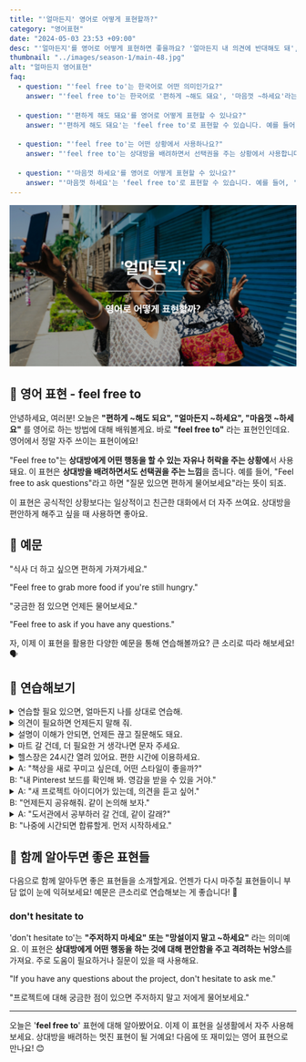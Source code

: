 ```yaml
---
title: "'얼마든지' 영어로 어떻게 표현할까?"
category: "영어표현"
date: "2024-05-03 23:53 +09:00"
desc: "'얼마든지'를 영어로 어떻게 표현하면 좋을까요? '얼마든지 내 의견에 반대해도 돼', '얼마든지 도움을 요청해도 돼' 등을 영어로 표현하는 법을 배워봅시다. 다양한 예문을 통해서 연습하고 본인의 표현으로 만들어 보세요."
thumbnail: "../images/season-1/main-48.jpg"
alt: "얼마든지 영어표현"
faq:
  - question: "'feel free to'는 한국어로 어떤 의미인가요?"
    answer: "'feel free to'는 한국어로 '편하게 ~해도 돼요', '마음껏 ~하세요'라는 의미입니다. 상대방에게 어떤 행동을 할 수 있는 자유나 허락을 주는 상황에서 사용됩니다."

  - question: "'편하게 해도 돼요'를 영어로 어떻게 표현할 수 있나요?"
    answer: "'편하게 해도 돼요'는 'feel free to'로 표현할 수 있습니다. 예를 들어, '편하게 질문해도 돼요'는 'Feel free to ask questions'로 말할 수 있습니다."

  - question: "'feel free to'는 어떤 상황에서 사용하나요?"
    answer: "'feel free to'는 상대방을 배려하면서 선택권을 주는 상황에서 사용합니다. 일상적이고 친근한 대화에서 자주 쓰이며, 상대방을 편안하게 해주고 싶을 때 사용합니다."

  - question: "'마음껏 하세요'를 영어로 어떻게 표현할 수 있나요?"
    answer: "'마음껏 하세요'는 'feel free to'로 표현할 수 있습니다. 예를 들어, '마음껏 드세요'는 'Feel free to eat as much as you want'로 말할 수 있습니다."
---
```


![얼마든지 영어표현](../images/season-1/main-48.jpg)

## 🌟 영어 표현 - feel free to

안녕하세요, 여러분! 오늘은 **"편하게 ~해도 되요", "얼마든지 ~하세요", "마음껏 ~하세요"** 를 영어로 하는 방법에 대해 배워볼게요. 바로 **"feel free to"** 라는 표현인인데요. 영어에서 정말 자주 쓰이는 표현이에요!

"Feel free to"는 **상대방에게 어떤 행동을 할 수 있는 자유나 허락을 주는 상황에**서 사용돼요. 이 표현은 **상대방을 배려하면서도 선택권을 주는 느낌**을 줍니다. 예를 들어, "Feel free to ask questions"라고 하면 "질문 있으면 편하게 물어보세요"라는 뜻이 되죠.

이 표현은 공식적인 상황보다는 일상적이고 친근한 대화에서 더 자주 쓰여요. 상대방을 편안하게 해주고 싶을 때 사용하면 좋아요.

## 📖 예문

"식사 더 하고 싶으면 편하게 가져가세요."

"Feel free to grab more food if you're still hungry."

"궁금한 점 있으면 언제든 물어보세요."

"Feel free to ask if you have any questions."

자, 이제 이 표현을 활용한 다양한 예문을 통해 연습해볼까요? 큰 소리로 따라 해보세요! 🗣️

## 💬 연습해보기

<details>
<summary>연습할 필요 있으면, 얼마든지 나를 상대로 연습해.</summary>
<span>If you need to practice, feel free to use me as your audience.</span>
</details>

<details>
<summary>의견이 필요하면 언제든지 말해 줘.</summary>
<span>Feel free to ask for my opinion anytime.</span>
</details>

<details>
<summary>설명이 이해가 안되면, 언제든 끊고 질문해도 돼요.</summary>
<span>If my explanation wasn't clear, feel free to stop me and ask questions.</span>
</details>

<details>
<summary>마트 갈 건데, 더 필요한 거 생각나면 문자 주세요.</summary>
<span>I'm heading to the store. Feel free to text me if you think of anything else we need.</span>
</details>

<details>
<summary>헬스장은 24시간 열려 있어요. 편한 시간에 이용하세요.</summary>
<span>The gym's open 24/7. Feel free to use it anytime that works for your schedule.</span>
</details>

<details>
<summary>A: "책상을 새로 꾸미고 싶은데, 어떤 스타일이 좋을까?"<br>B: "내 Pinterest 보드를 확인해 봐. 영감을 받을 수 있을 거야."</summary>
<span>A: "I want to redecorate my desk. What style would be good?"<br>B: "Feel free to check out my Pinterest boards for some inspiration."</span>
</details>

<details>
<summary>A: "새 프로젝트 아이디어가 있는데, 의견을 듣고 싶어."<br>B: "언제든지 공유해줘. 같이 논의해 보자."</summary>
<span>A: "I have a new project idea, and I'd like to get your thoughts on it."<br>B: "Feel free to share it anytime. Let's discuss it together."</span>
</details>

<details>
<summary>A: "도서관에서 공부하러 갈 건데, 같이 갈래?"<br>B: "나중에 시간되면 합류할게. 먼저 시작하세요."</summary>
<span>A: "I'm going to study at the library, want to come along?"<br>B: "I'll join you later if I have time. Feel free to start without me."</span>
</details>

## 🤝 함께 알아두면 좋은 표현들

다음으로 함께 알아두면 좋은 표현들을 소개할게요. 언젠가 다시 마주칠 표현들이니 부담 없이 눈에 익혀보세요! 예문은 큰소리로 연습해보는 게 좋습니다! 🎤

### don't hesitate to

'don't hesitate to'는 **"주저하지 마세요" 또는 "망설이지 말고 ~하세요"** 라는 의미예요. 이 표현은 **상대방에게 어떤 행동을 하는 것에 대해 편안함을 주고 격려하는 뉘앙스**를 가져요. 주로 도움이 필요하거나 질문이 있을 때 사용해요.

"If you have any questions about the project, don't hesitate to ask me."

"프로젝트에 대해 궁금한 점이 있으면 주저하지 말고 저에게 물어보세요."

---

오늘은 '**feel free to**' 표현에 대해 알아봤어요. 이제 이 표현을 실생활에서 자주 사용해 보세요. 상대방을 배려하는 멋진 표현이 될 거예요! 다음에 또 재미있는 영어 표현으로 만나요! 😊

